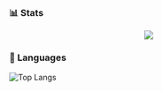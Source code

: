 ### 📊 Stats
<p align="center"><a href="https://github.com/anuraghazra/github-readme-stats">
  <img align="center" src="https://github-readme-stats.vercel.app/api?username=KimDog-Studios&show_icons=true&theme=tokyonight" />
</a></p>

### 🧰 Languages
![Top Langs](https://github-readme-stats.vercel.app/api/top-langs/?username=anuraghazra&hide_progress=true)
